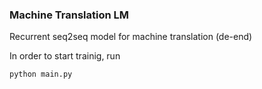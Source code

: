 ### Machine Translation LM
Recurrent seq2seq model for machine translation (de-end)

In order to start trainig, run
```python
python main.py
```
